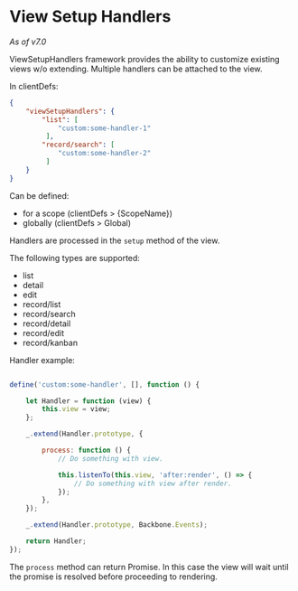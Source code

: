 # View Setup Handlers

*As of v7.0*

ViewSetupHandlers framework provides the ability to customize existing views w/o extending. Multiple handlers can be attached to the view.

In clientDefs:

```json
{
    "viewSetupHandlers": {
        "list": [
            "custom:some-handler-1"
         ],
        "record/search": [
            "custom:some-handler-2"
         ]
    }
}
```

Can be defined:

* for a scope (clientDefs > {ScopeName})
* globally (clientDefs > Global)

Handlers are processed in the `setup` method of the view.

The following types are supported:

* list
* detail
* edit
* record/list
* record/search
* record/detail
* record/edit
* record/kanban

Handler example:

```js

define('custom:some-handler', [], function () {

    let Handler = function (view) {
        this.view = view;
    };

    _.extend(Handler.prototype, {

        process: function () {
            // Do something with view.

            this.listenTo(this.view, 'after:render', () => {
                // Do something with view after render.
            });
        },
    });

    _.extend(Handler.prototype, Backbone.Events);

    return Handler;
});
```

The `process` method can return Promise. In this case the view will wait until the promise is resolved before proceeding to rendering.

